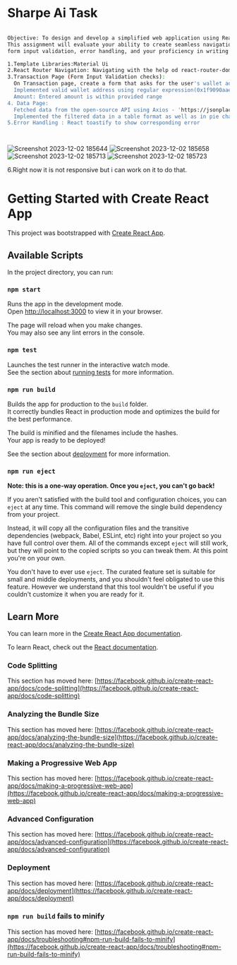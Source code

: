 # Sharpe Ai Task

```bash

Objective: To design and develop a simplified web application using React.js.
This assignment will evaluate your ability to create seamless navigation using React Router,
form input validation, error handling, and your proficiency in writing clean, readable code.

1.Template Libraries:Material Ui
2.React Router Navigation: Navigating with the help od react-router-dom
3.Transaction Page (Form Input Validation checks):
  On Transaction page, create a form that asks for the user's wallet address and amount.
  Implemented valid wallet address using regular expression(0x1f9090aae28b8a3dceadf281b0f12828e676c326).
  Amount: Entered amount is within provided range
4. Data Page:
  Fetched data from the open-source API using Axios - 'https://jsonplaceholder.typicode.com/posts'. -
  Implemented the filtered data in a table format as well as in pie chart.
5.Error Handling : React toastify to show corresponding error




```

![Screenshot 2023-12-02 185644](https://github.com/Abhishek-chaurasiya/Sharp-AI/assets/107196798/d40d38a3-d348-45f6-9a28-e3f784941c5c)
![Screenshot 2023-12-02 185658](https://github.com/Abhishek-chaurasiya/Sharp-AI/assets/107196798/fa70f360-3845-4e83-afa6-3958ce8cf462)
![Screenshot 2023-12-02 185713](https://github.com/Abhishek-chaurasiya/Sharp-AI/assets/107196798/24c78b22-202a-4c21-a945-d41e71b98a28)
![Screenshot 2023-12-02 185723](https://github.com/Abhishek-chaurasiya/Sharp-AI/assets/107196798/249f18e1-56c2-4d96-8300-d2260186ebc9)

6.Right now it is not responsive but i can work on it to do that.

# Getting Started with Create React App

This project was bootstrapped with [Create React App](https://github.com/facebook/create-react-app).

## Available Scripts

In the project directory, you can run:

### `npm start`

Runs the app in the development mode.\
Open [http://localhost:3000](http://localhost:3000) to view it in your browser.

The page will reload when you make changes.\
You may also see any lint errors in the console.

### `npm test`

Launches the test runner in the interactive watch mode.\
See the section about [running tests](https://facebook.github.io/create-react-app/docs/running-tests) for more information.

### `npm run build`

Builds the app for production to the `build` folder.\
It correctly bundles React in production mode and optimizes the build for the best performance.

The build is minified and the filenames include the hashes.\
Your app is ready to be deployed!

See the section about [deployment](https://facebook.github.io/create-react-app/docs/deployment) for more information.

### `npm run eject`

**Note: this is a one-way operation. Once you `eject`, you can't go back!**

If you aren't satisfied with the build tool and configuration choices, you can `eject` at any time. This command will remove the single build dependency from your project.

Instead, it will copy all the configuration files and the transitive dependencies (webpack, Babel, ESLint, etc) right into your project so you have full control over them. All of the commands except `eject` will still work, but they will point to the copied scripts so you can tweak them. At this point you're on your own.

You don't have to ever use `eject`. The curated feature set is suitable for small and middle deployments, and you shouldn't feel obligated to use this feature. However we understand that this tool wouldn't be useful if you couldn't customize it when you are ready for it.

## Learn More

You can learn more in the [Create React App documentation](https://facebook.github.io/create-react-app/docs/getting-started).

To learn React, check out the [React documentation](https://reactjs.org/).

### Code Splitting

This section has moved here: [https://facebook.github.io/create-react-app/docs/code-splitting](https://facebook.github.io/create-react-app/docs/code-splitting)

### Analyzing the Bundle Size

This section has moved here: [https://facebook.github.io/create-react-app/docs/analyzing-the-bundle-size](https://facebook.github.io/create-react-app/docs/analyzing-the-bundle-size)

### Making a Progressive Web App

This section has moved here: [https://facebook.github.io/create-react-app/docs/making-a-progressive-web-app](https://facebook.github.io/create-react-app/docs/making-a-progressive-web-app)

### Advanced Configuration

This section has moved here: [https://facebook.github.io/create-react-app/docs/advanced-configuration](https://facebook.github.io/create-react-app/docs/advanced-configuration)

### Deployment

This section has moved here: [https://facebook.github.io/create-react-app/docs/deployment](https://facebook.github.io/create-react-app/docs/deployment)

### `npm run build` fails to minify

This section has moved here: [https://facebook.github.io/create-react-app/docs/troubleshooting#npm-run-build-fails-to-minify](https://facebook.github.io/create-react-app/docs/troubleshooting#npm-run-build-fails-to-minify)
